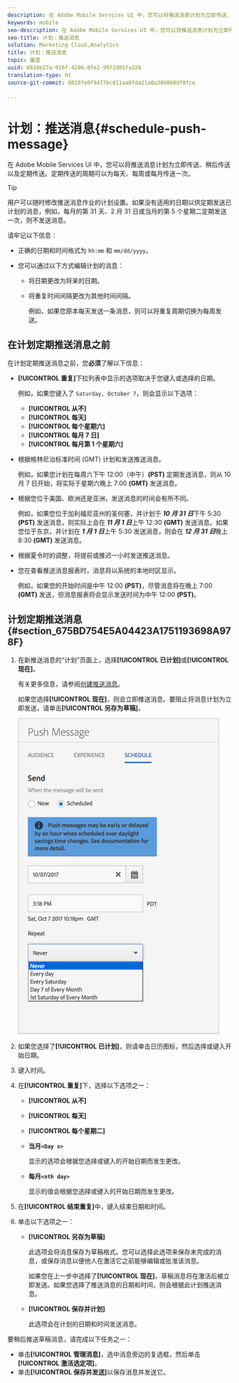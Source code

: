 ```yaml
---
description: 在 Adobe Mobile Services UI 中，您可以将推送消息计划为立即传送、稍后传送以及定期传送。定期传送的周期可以为每天、每周或每月传送一次。
keywords: mobile
seo-description: 在 Adobe Mobile Services UI 中，您可以将推送消息计划为立即传送、稍后传送以及定期传送。定期传送的周期可以为每天、每周或每月传送一次。
seo-title: 计划：推送消息
solution: Marketing Cloud,Analytics
title: 计划：推送消息
topic: 量度
uuid: 6810e27a-016f-4286-8fe2-9972d85fa326
translation-type: ht
source-git-commit: d028fe0f9477bc011aa8fda21a0a389808df0fce

---
```



# 计划：推送消息{#schedule-push-message}

在 Adobe Mobile Services UI 中，您可以将推送消息计划为立即传送、稍后传送以及定期传送。定期传送的周期可以为每天、每周或每月传送一次。

>[!TIP]
>
>用户可以随时修改推送消息作业的计划设置。如果没有适用的日期以供定期发送已计划的消息，例如，每月的第 31 天、2 月 31 日或当月的第 5 个星期二定期发送一次，则不发送消息。

请牢记以下信息：

* 正确的日期和时间格式为 `hh:mm` 和 `mm/dd/yyyy`。

* 您可以通过以下方式编辑计划的消息：

   * 将日期更改为将来的日期。
   * 将重复时间间隔更改为其他时间间隔。

      例如，如果您原本每天发送一条消息，则可以将重复周期切换为每周发送。

## 在计划定期推送消息之前

在计划定期推送消息之前，您&#x200B;**必须**&#x200B;了解以下信息：

* **[!UICONTROL 重复]**&#x200B;下拉列表中显示的选项取决于您键入或选择的日期。

   例如，如果您键入了 `Saturday, October 7`，则会显示以下选项：

   * **[!UICONTROL 从不]**
   * **[!UICONTROL 每天]**
   * **[!UICONTROL 每个星期六]**
   * **[!UICONTROL 每月 7 日]**
   * **[!UICONTROL 每月第 1 个星期六]**

* 根据格林尼治标准时间 (GMT) 计划和发送推送消息。

   例如，如果您计划在每周六下午 12:00（中午）**(PST)** 定期发送消息，则从 10 月 7 日开始，将实际于星期六晚上 7:00 **(GMT)** 发送消息。
* 根据您位于美国、欧洲还是亚洲，发送消息的时间会有所不同。

   例如，如果您位于加利福尼亚州的圣何塞，并计划于 ***10 月 31 日***&#x200B;下午 5:30 **(PST)** 发送消息，则实际上会在 ***11 月 1 日***&#x200B;上午 12:30 **(GMT)** 发送消息。如果您位于东京，并计划在 ***1 月 1 日***&#x200B;上午 5:30 发送消息，则会在 ***12 月 31 日***&#x200B;晚上 8:30 **(GMT)** 发送消息。
* 根据夏令时的调整，将提前或推迟一小时发送推送消息。
* 您在查看推送消息报表时，消息将以系统的本地时区显示。

   例如，如果您的开始时间是中午 12:00 **(PST)**，尽管消息将在晚上 7:00 **(GMT)** 发送，但消息报表将会显示发送时间为中午 12:00 **(PST)**。

## 计划定期推送消息 {#section_675BD754E5A04423A1751193698A978F}

1. 在新推送消息的“计划”页面上，选择&#x200B;**[!UICONTROL 已计划]**&#x200B;或&#x200B;**[!UICONTROL 现在]**。

   有关更多信息，请参阅[创建推送消息](/help/using/in-app-messaging/t-create-push-message/t-create-push-message.md)。

   如果您选择&#x200B;**[!UICONTROL 现在]**，则会立即推送消息。要阻止将消息计划为立即发送，请单击&#x200B;**[!UICONTROL 另存为草稿]**。

   ![](assets/schedule-push-message.png)

1. 如果您选择了&#x200B;**[!UICONTROL 已计划]**，则请单击日历图标，然后选择或键入开始日期。
1. 键入时间。 
1. 在&#x200B;**[!UICONTROL 重复]**&#x200B;下，选择以下选项之一：

   * **[!UICONTROL 从不]**
   * **[!UICONTROL 每天]**
   * **[!UICONTROL 每个星期二]**
   * **当月`<Day x>`**

      显示的选项会根据您选择或键入的开始日期而发生更改。
   * **每月`<nth day>`**

      显示的值会根据您选择或键入的开始日期而发生更改。

1. 在&#x200B;**[!UICONTROL 结束重复]**&#x200B;中，键入结束日期和时间。
1. 单击以下选项之一：

   * **[!UICONTROL 另存为草稿]**

      此选项会将消息保存为草稿格式。您可以选择此选项来保存未完成的消息，或保存消息以便他人在激活它之前能够编辑或批准该消息。

      如果您在上一步中选择了&#x200B;**[!UICONTROL 现在]**，草稿消息将在激活后被立即发送。如果您选择了推送消息的日期和时间，则会根据此计划推送消息。

   * **[!UICONTROL 保存并计划]**

      此选项会在计划的日期和时间发送消息。

要稍后推送草稿消息，请完成以下任务之一：

* 单击&#x200B;**[!UICONTROL 管理消息]**，选中消息旁边的复选框，然后单击&#x200B;**[!UICONTROL 激活选定项]**。
* 单击&#x200B;**[!UICONTROL 保存并发送]**&#x200B;以保存消息并发送它。

